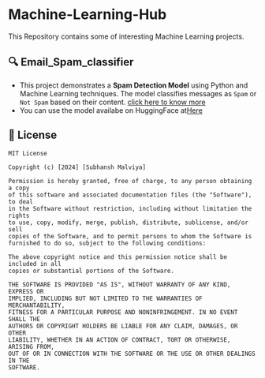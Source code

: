 # Machine-Learning-Hub
This Repository contains some of interesting Machine Learning projects.

## 🔍 Email_Spam_classifier

- This project demonstrates a **Spam Detection Model** using Python and Machine Learning techniques. The model classifies messages as `Spam` or `Not Spam` based on their content. <a href="https://github.com/subh-775/Machine-Learning-Hub/tree/main/Email_Spam_classifier">click here to know more</a>
- You can use the model availabe on HuggingFace at<a href="https://huggingface.co/spaces/Subh775/SpamDetectAI">Here</a>


## 📜 License

```text
MIT License

Copyright (c) [2024] [Subhansh Malviya]

Permission is hereby granted, free of charge, to any person obtaining a copy
of this software and associated documentation files (the "Software"), to deal
in the Software without restriction, including without limitation the rights
to use, copy, modify, merge, publish, distribute, sublicense, and/or sell
copies of the Software, and to permit persons to whom the Software is
furnished to do so, subject to the following conditions:

The above copyright notice and this permission notice shall be included in all
copies or substantial portions of the Software.

THE SOFTWARE IS PROVIDED "AS IS", WITHOUT WARRANTY OF ANY KIND, EXPRESS OR
IMPLIED, INCLUDING BUT NOT LIMITED TO THE WARRANTIES OF MERCHANTABILITY,
FITNESS FOR A PARTICULAR PURPOSE AND NONINFRINGEMENT. IN NO EVENT SHALL THE
AUTHORS OR COPYRIGHT HOLDERS BE LIABLE FOR ANY CLAIM, DAMAGES, OR OTHER
LIABILITY, WHETHER IN AN ACTION OF CONTRACT, TORT OR OTHERWISE, ARISING FROM,
OUT OF OR IN CONNECTION WITH THE SOFTWARE OR THE USE OR OTHER DEALINGS IN THE
SOFTWARE.

